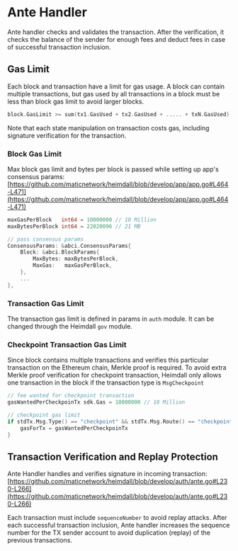 # Ante Handler

Ante handler checks and validates the transaction. After the verification, it checks the balance of the sender for enough fees and deduct fees in case of successful transaction inclusion.

## Gas Limit

Each block and transaction have a limit for gas usage. A block can contain multiple transactions, but gas used by all transactions in a block must be less than block gas limit to avoid larger blocks. 

```go
block.GasLimit >= sum(tx1.GasUsed + tx2.GasUsed + ..... + txN.GasUsed)
```

Note that each state manipulation on transaction costs gas, including signature verification for the transaction.

### Block Gas Limit

Max block gas limit and bytes per block is passed while setting up app's consensus params: [https://github.com/maticnetwork/heimdall/blob/develop/app/app.go#L464-L471](https://github.com/maticnetwork/heimdall/blob/develop/app/app.go#L464-L471)

```go
maxGasPerBlock   int64 = 10000000 // 10 Million
maxBytesPerBlock int64 = 22020096 // 21 MB

// pass consensus params
ConsensusParams: &abci.ConsensusParams{
	Block: &abci.BlockParams{
		MaxBytes: maxBytesPerBlock,
		MaxGas:   maxGasPerBlock,
	},
	...
},
```

### Transaction Gas Limit

The transaction gas limit is defined in params in `auth` module. It can be changed through the Heimdall `gov` module.

### Checkpoint Transaction Gas Limit

Since block contains multiple transactions and verifies this particular transaction on the Ethereum chain, Merkle proof is required. To avoid extra Merkle proof verification for checkpoint transaction, Heimdall only allows one transaction in the block if the transaction type is `MsgCheckpoint`

```go
// fee wanted for checkpoint transaction
gasWantedPerCheckpoinTx sdk.Gas = 10000000 // 10 Million

// checkpoint gas limit
if stdTx.Msg.Type() == "checkpoint" && stdTx.Msg.Route() == "checkpoint" {
	gasForTx = gasWantedPerCheckpoinTx
}
```

## Transaction Verification and Replay Protection

Ante Handler handles and verifies signature in incoming transaction: [https://github.com/maticnetwork/heimdall/blob/develop/auth/ante.go#L230-L266](https://github.com/maticnetwork/heimdall/blob/develop/auth/ante.go#L230-L266)

Each transaction must include `sequenceNumber` to avoid replay attacks. After each successful transaction inclusion, Ante handler increases the sequence number for the TX sender account to avoid duplication (replay) of the previous transactions.